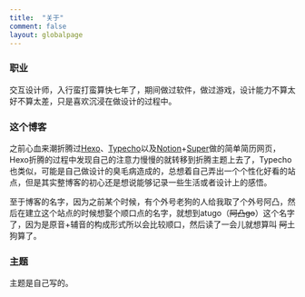 ```yaml
---
title:  "关于"
comment: false
layout: globalpage
---
```


### 职业

交互设计师，入行蛮打蛮算快七年了，期间做过软件，做过游戏，设计能力不算太好不算太差，只是喜欢沉浸在做设计的过程中。

### 这个博客
之前心血来潮折腾过[Hexo](https://hexo.io)、[Typecho](http://typecho.org/)以及[Notion](https://notion.so)+[Super](https://super.so)做的简单简历网页，Hexo折腾的过程中发现自己的注意力慢慢的就转移到折腾主题上去了，Typecho也类似，可能是自己做设计的臭毛病造成的，总想着自己弄出一个个性化好看的站点，但是其实整博客的初心还是想说能够记录一些生活或者设计上的感悟。

至于博客的名字，因为之前某个时候，有个外号老狗的人给我取了个外号阿凸，然后在建立这个站点的时候想娶个顺口点的名字，就想到atugo（~~阿凸go~~）这个名字了，因为是原音+辅音的构成形式所以会比较顺口，然后读了一会儿就想算叫 ~~阿~~土狗算了。

### 主题

主题是自己写的。